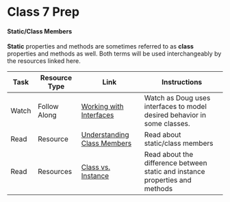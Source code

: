 # Class 7 Prep

#### Static/Class Members

**Static** properties and methods are sometimes referred to as **class** properties and methods as well. Both terms will be used interchangeably by the resources linked here.

Task | Resource Type | Link  | Instructions
--------------|------|------|-------------
Watch | Follow Along | [Working with Interfaces](https://youtu.be/IooyBMkhRMw) | Watch as Doug uses interfaces to model desired behavior in some classes.
Read | Resource | [Understanding Class Members](https://docs.oracle.com/javase/tutorial/java/javaOO/classvars.html) | Read about static/class members
Read | Resources | [Class vs. Instance](http://www.cs.princeton.edu/courses/archive/spr96/cs333/java/tutorial/java/anatomy/static.html) | Read about the difference between static and instance properties and methods
